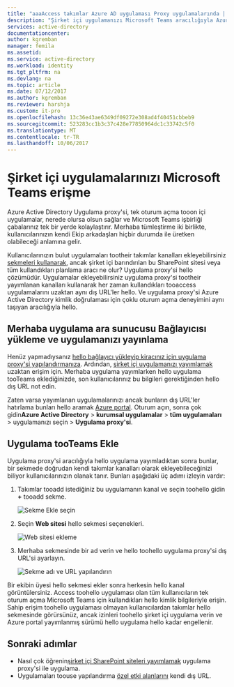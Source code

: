 ```yaml
---
title: "aaaAccess takımlar Azure AD uygulaması Proxy uygulamalarında | Microsoft Docs"
description: "Şirket içi uygulamanızı Microsoft Teams aracılığıyla Azure AD uygulama proxy'si tooaccess kullanın."
services: active-directory
documentationcenter: 
author: kgremban
manager: femila
ms.assetid: 
ms.service: active-directory
ms.workload: identity
ms.tgt_pltfrm: na
ms.devlang: na
ms.topic: article
ms.date: 07/12/2017
ms.author: kgremban
ms.reviewer: harshja
ms.custom: it-pro
ms.openlocfilehash: 13c36e43ae6349df09272e308ad4f40451cbbeb9
ms.sourcegitcommit: 523283cc1b3c37c428e77850964dc1c33742c5f0
ms.translationtype: MT
ms.contentlocale: tr-TR
ms.lasthandoff: 10/06/2017
---
```

# <a name="access-your-on-premises-applications-through-microsoft-teams"></a>Şirket içi uygulamalarınızı Microsoft Teams erişme

Azure Active Directory Uygulama proxy'si, tek oturum açma tooon içi uygulamalar, nerede olursa olsun sağlar ve Microsoft Teams işbirliği çabalarınız tek bir yerde kolaylaştırır. Merhaba tümleştirme iki birlikte, kullanıcılarınızın kendi Ekip arkadaşları hiçbir durumda ile üretken olabileceği anlamına gelir. 

Kullanıcılarınızın bulut uygulamaları tootheir takımlar kanalları ekleyebilirsiniz [sekmeleri kullanarak](https://support.office.com/article/Video-Using-Tabs-7350a03e-017a-4a00-a6ae-1c9fe8c497b3?ui=en-US&rs=en-US&ad=US), ancak şirket içi barındırılan bu SharePoint sitesi veya tüm kullandıkları planlama aracı ne olur? Uygulama proxy'si hello çözümüdür. Uygulamalar ekleyebilirsiniz uygulama proxy'si tootheir yayımlanan kanalları kullanarak her zaman kullandıkları tooaccess uygulamalarını uzaktan aynı dış URL'ler hello. Ve uygulama proxy'si Azure Active Directory kimlik doğrulaması için çoklu oturum açma deneyimini aynı taşıyan aracılığıyla hello.


## <a name="install-hello-application-proxy-connector-and-publish-your-app"></a>Merhaba uygulama ara sunucusu Bağlayıcısı yükleme ve uygulamanızı yayınlama

Henüz yapmadıysanız [hello bağlayıcı yükleyip kiracınız için uygulama proxy'si yapılandırmanıza](active-directory-application-proxy-enable.md). Ardından, [şirket içi uygulamanızı yayımlamak](application-proxy-publish-azure-portal.md) uzaktan erişim için. Merhaba uygulama yayımlarken hello uygulama tooTeams eklediğinizde, son kullanıcılarınız bu bilgileri gerektiğinden hello dış URL not edin.

Zaten varsa yayımlanan uygulamalarınızı ancak bunların dış URL'ler hatırlama bunları hello aramak [Azure portal](https://portal.azure.com). Oturum açın, sonra çok gidin**Azure Active Directory** > **kurumsal uygulamalar** > **tüm uygulamaları** > uygulamanızı seçin > **Uygulama proxy'si**.

## <a name="add-your-app-tooteams"></a>Uygulama tooTeams Ekle

Uygulama proxy'si aracılığıyla hello uygulama yayımladıktan sonra bunlar, bir sekmede doğrudan kendi takımlar kanalları olarak ekleyebileceğinizi biliyor kullanıcılarınızın olanak tanır. Bunları aşağıdaki üç adımı izleyin vardır:

1. Takımlar tooadd istediğiniz bu uygulamanın kanal ve seçin toohello gidin  **+**  tooadd sekme.

   ![Sekme Ekle seçin](./media/application-proxy-teams/add-tab.png)

2. Seçin **Web sitesi** hello sekmesi seçenekleri.

   ![Web sitesi ekleme](./media/application-proxy-teams/website.png)

3. Merhaba sekmesinde bir ad verin ve hello toohello uygulama proxy'si dış URL'si ayarlayın. 

   ![Sekme adı ve URL yapılandırın](./media/application-proxy-teams/tab-name-url.png)

Bir ekibin üyesi hello sekmesi ekler sonra herkesin hello kanal görüntülersiniz. Access toohello uygulaması olan tüm kullanıcıların tek oturum açma Microsoft Teams için kullandıkları hello kimlik bilgileriyle erişin. Sahip erişim toohello uygulaması olmayan kullanıcılardan takımlar hello sekmesinde görürsünüz, ancak izinleri toohello şirket içi uygulama verin ve Azure portal yayımlanmış sürümü hello uygulama hello kadar engellenir. 

## <a name="next-steps"></a>Sonraki adımlar

- Nasıl çok öğrenin[şirket içi SharePoint siteleri yayımlamak](application-proxy-enable-remote-access-sharepoint.md) uygulama proxy'si ile uygulama.
- Uygulamaları toouse yapılandırma [özel etki alanlarını](active-directory-application-proxy-custom-domains.md) kendi dış URL. 
